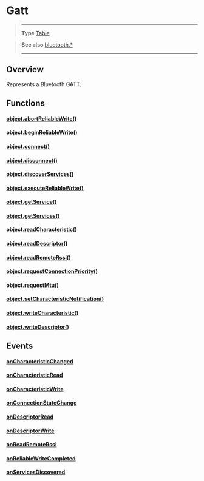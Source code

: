 # Gatt

> --------------------- ------------------------------------------------------------------------------------------
> __Type__              [Table](https://docs.coronalabs.com/api/type/Table.html)


> __See also__          [bluetooth.*](/plugin/bluetooth.md)
> --------------------- ------------------------------------------------------------------------------------------

## Overview

Represents a Bluetooth GATT.

## Functions

#### [object.abortReliableWrite()](/plugin/bluetooth/type/Gatt/abortReliableWrite.md)

#### [object.beginReliableWrite()](/plugin/bluetooth/type/Gatt/beginReliableWrite.md)

#### [object.connect()](/plugin/bluetooth/type/Gatt/connect.md)

#### [object.disconnect()](/plugin/bluetooth/type/Gatt/disconnect.md)

#### [object.discoverServices()](/plugin/bluetooth/type/Gatt/discoverServices.md)

#### [object.executeReliableWrite()](/plugin/bluetooth/type/Gatt/executeReliableWrite.md)

#### [object.getService()](/plugin/bluetooth/type/Gatt/getService.md)

#### [object.getServices()](/plugin/bluetooth/type/Gatt/getServices.md)

#### [object.readCharacteristic()](/plugin/bluetooth/type/Gatt/readCharacteristic.md)

#### [object.readDescriptor()](/plugin/bluetooth/type/Gatt/readDescriptor.md)

#### [object.readRemoteRssi()](/plugin/bluetooth/type/Gatt/readRemoteRssi.md)

#### [object.requestConnectionPriority()](/plugin/bluetooth/type/Gatt/requestConnectionPriority.md)

#### [object.requestMtu()](/plugin/bluetooth/type/Gatt/requestMtu.md)

#### [object.setCharacteristicNotification()](/plugin/bluetooth/type/Gatt/setCharacteristicNotification.md)

#### [object.writeCharacteristic()](/plugin/bluetooth/type/Gatt/writeCharacteristic.md)

#### [object.writeDescriptor()](/plugin/bluetooth/type/Gatt/writeDescriptor.md)

## Events

#### [onCharacteristicChanged](/plugin/bluetooth/type/Gatt/event/onCharacteristicChanged/index.md)

#### [onCharacteristicRead](/plugin/bluetooth/type/Gatt/event/onCharacteristicRead/index.md)

#### [onCharacteristicWrite](/plugin/bluetooth/type/Gatt/event/onCharacteristicWrite/index.md)

#### [onConnectionStateChange](/plugin/bluetooth/type/Gatt/event/onConnectionStateChange/index.md)

#### [onDescriptorRead](/plugin/bluetooth/type/Gatt/event/onDescriptorRead/index.md)

#### [onDescriptorWrite](/plugin/bluetooth/type/Gatt/event/onDescriptorWrite/index.md)

#### [onReadRemoteRssi](/plugin/bluetooth/type/Gatt/event/onReadRemoteRssi/index.md)

#### [onReliableWriteCompleted](/plugin/bluetooth/type/Gatt/event/onReliableWriteCompleted/index.md)

#### [onServicesDiscovered](/plugin/bluetooth/type/Gatt/event/onServicesDiscovered/index.md)
